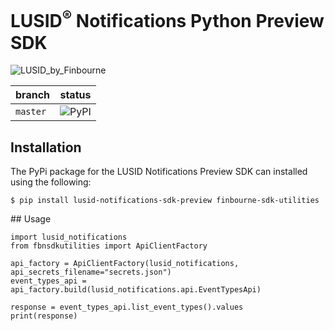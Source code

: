 # LUSID<sup>®</sup> Notifications Python Preview SDK

![LUSID_by_Finbourne](https://content.finbourne.com/LUSID_repo.png)

| branch | status |
| --- | --- |
| `master` |  ![PyPI](https://img.shields.io/pypi/v/lusid-notifications-sdk-preview?color=blue)

## Installation

The PyPi package for the LUSID Notifications Preview SDK can installed using the following:

```
$ pip install lusid-notifications-sdk-preview finbourne-sdk-utilities
```

## Usage

```
import lusid_notifications
from fbnsdkutilities import ApiClientFactory

api_factory = ApiClientFactory(lusid_notifications, api_secrets_filename="secrets.json")
event_types_api = api_factory.build(lusid_notifications.api.EventTypesApi)

response = event_types_api.list_event_types().values
print(response)
```
